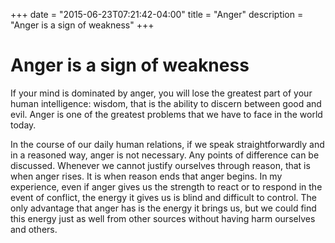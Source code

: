 +++
date = "2015-06-23T07:21:42-04:00"
title = "Anger"
description = "Anger is a sign of weakness"
+++

# Anger is a sign of weakness

If your mind is dominated by anger,  you will lose the greatest part of your human intelligence: wisdom, that is the ability to discern between good and evil. Anger is one of the greatest problems that we have to face in the world today.

In the course of our daily human relations, if we speak straightforwardly and in a reasoned way, anger is not necessary. Any points of difference can be discussed. Whenever we cannot justify ourselves through reason, that is when anger rises. It is when reason ends that anger begins. In my experience, even if anger gives us the strength to react or to respond in the event of conflict, the energy it gives us is blind and difficult to control. The only advantage that anger has is the energy it brings us, but we could find this energy just as well from other sources without having  harm ourselves and others.
